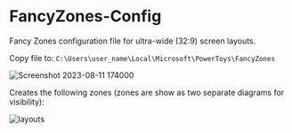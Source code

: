 # FancyZones-Config
Fancy Zones configuration file for ultra-wide (32:9) screen layouts.

Copy file to: ```C:\Users\user_name\Local\Microsoft\PowerToys\FancyZones```

![Screenshot 2023-08-11 174000](https://github.com/aalex954/FancyZones-Config/assets/6628565/c69957ae-e762-4a92-9684-801befa50bb7)


Creates the following zones (zones are show as two separate diagrams for visibility):

![layouts](https://github.com/aalex954/FancyZones-Config/assets/6628565/24e1a96e-c64b-4b01-9253-09046c3c2ebf)

